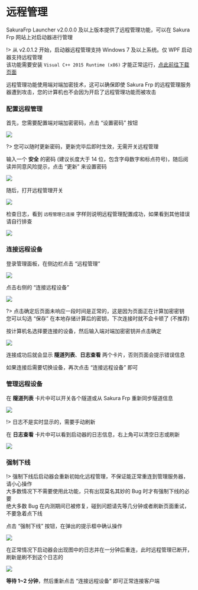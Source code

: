 # 远程管理

SakuraFrp Launcher v2.0.0.0 及以上版本提供了远程管理功能，可以在 Sakura Frp 网站上对启动器进行管理

!> 从 v2.0.1.2 开始，启动器远程管理支持 Windows 7 及以上系统。仅 WPF 启动器支持远程管理  
该功能需要安装 `Visual C++ 2015 Runtime (x86)` 才能正常运行，[点此前往下载页面](https://support.microsoft.com/zh-cn/help/2977003/the-latest-supported-visual-c-downloads)

远程管理功能使用端对端加密技术，这可以确保即使 Sakura Frp 的远程管理服务器遭到攻击，您的计算机也不会因为开启了远程管理功能而被攻击

### 配置远程管理

首先，您需要配置端对端加密密码，点击 “设置密码” 按钮

![](_images/remote-0.png)

?> 您可以随时更新密码，更新完毕后即时生效，无需开关远程管理

输入一个 **安全** 的密码 (建议长度大于 14 位，包含字母数字和标点符号)，随后阅读并同意风险提示，点击 “更新” 来设置密码

![](_images/remote-1.png)

随后，打开远程管理开关

![](_images/remote-2.png)

检查日志，看到 `远程管理已连接` 字样则说明远程管理配置成功，如果看到其他错误请自行排查

![](_images/remote-3.png)

### 连接远程设备

登录管理面板，在侧边栏点击 “远程管理”

![](_images/remote-4.png)

点击右侧的 “连接远程设备”

![](_images/remote-5.png)

?> 点击确定后页面未响应一段时间是正常的，这是因为页面正在计算加密密钥  
您可以勾选 “保存” 在本地存储计算后的密钥，下次连接时就不会卡顿了 (不推荐)

按计算机名选择要连接的设备，然后输入端对端加密密钥并点击确定

![](_images/remote-6.png)

连接成功后就会显示 **隧道列表**、**日志查看** 两个卡片，否则页面会提示错误信息

如果连接后需要切换设备，再次点击 “连接远程设备” 即可

### 管理远程设备

在 **隧道列表** 卡片中可以开关各个隧道或从 Sakura Frp 重新同步隧道信息

![](_images/remote-7.png)

!> 日志不是实时显示的，需要手动刷新

在 **日志查看** 卡片中可以看到启动器的日志信息，右上角可以清空日志或刷新

![](_images/remote-8.png)

### 强制下线

!> 强制下线后启动器会重新初始化远程管理，不保证能正常重连到管理服务器，请小心操作  
大多数情况下不需要使用此功能，只有出现莫名其妙的 Bug 时才有强制下线的必要  
绝大多数 Bug 在内测期间已被修复，碰到问题请先等几分钟或者刷新页面重试，不要急着点下线

点击 “强制下线” 按钮，在弹出的提示框中确认操作

![](_images/remote-9.png)

在正常情况下启动器会出现图中的日志并在一分钟后重连，此时远程管理已断开，刷新是刷不到这个日志的

![](_images/remote-10.png)

**等待 1~2 分钟**，然后重新点击 “连接远程设备” 即可正常连接客户端
